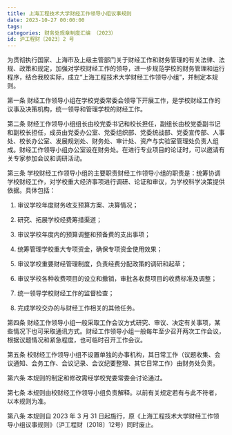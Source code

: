 ```yaml
---
title: 上海工程技术大学财经工作领导小组议事规则
date: 2023-10-27 00:00:00
tags: 
categories: 财务处规章制度汇编 （2023）
id: 沪工程财〔2023〕2 号
---
```


为贯彻执行国家、上海市及上级主管部门关于财经工作和财务管理的有关法律、法规、政策和规定，加强对学校财经工作的领导，进一步规范学校的财务管理和运行程序，结合我校实际，成立“上海工程技术大学财经工作领导小组”，并制定本规则。

第一条 财经工作领导小组在学校党委常委会领导下开展工作，是学校财经工作的议事及决策机构，统一领导和管理学校的财经工作。

第二条 财经工作领导小组组长由校党委书记和校长担任，副组长由校党委副书记和副校长担任，成员由党委办公室、党委组织部、党委统战部、党委宣传部、人事处、校长办公室、发展规划处、财务处、审计处、资产与实验室管理处负责人组成。财经工作领导小组办公室设在财务处。在进行专业项目的论证时，可以邀请有关专家参加会议和调研活动。

第三条 学校财经工作领导小组的主要职责财经工作领导小组的职责是：统筹协调学校财经工作，对学校重大经济事项进行调研、论证和审议，为学校科学决策提供依据。具体包括：

1. 审议学校年度财务收支预算方案、决算情况；

2. 研究、拓展学校经费筹措渠道；

3. 审议学校年度内的预算调整和预备费的支出事项；

4. 统筹管理学校重大专项资金，确保专项资金使用效果；

5. 审议学校重要财经管理制度，负责经费分配政策的调研和起草；

6. 审议学校各种收费项目的设立和撤销，审批各收费项目的收费标准及调整；

7. 统一领导学校财经工作的监督检查；

8. 完成学校交办的与财经工作相关的其他任务。

第四条 财经工作领导小组一般采取工作会议方式研究、审议、决定有关事项，某些情况下也可采取通讯方式。财经工作领导小组一般每年至少召开两次工作会议，根据议题情况和紧急程度，也可临时召开工作会议。

第五条 校财经工作领导小组不设置单独的办事机构，其日常工作（议题收集、会议通知、会务工作、会议记录、会议纪要整理、其它日常工作）由财务处负责。

第六条 本规则的制定和修改需经学校党委常委会讨论通过。

第七条 本规则由校财经工作领导小组负责解释。以前有关规定若有与此不符者，以本规则为准。

第八条 本规则自 2023 年 3 月 31 日起施行，原《上海工程技术大学财经工作领导小组议事规则》（沪工程财〔2018〕12号）同时废止。